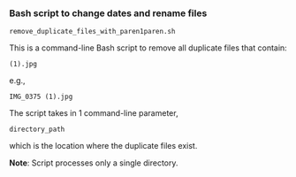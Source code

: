 ### Bash script to change dates and rename files

```remove_duplicate_files_with_paren1paren.sh```

This is a command-line Bash script to remove all duplicate files that contain: 

```
(1).jpg
```
e.g., 
```
IMG_0375 (1).jpg
``` 

The script takes in 1 command-line parameter, 
```
directory_path
```
which is the location where the duplicate files exist.

**Note**: Script processes only a single directory.
